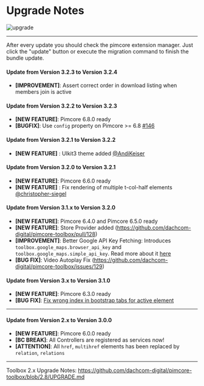 # Upgrade Notes
![upgrade](https://user-images.githubusercontent.com/700119/31535145-3c01a264-affa-11e7-8d86-f04c33571f65.png)  

***

After every update you should check the pimcore extension manager. 
Just click the "update" button or execute the migration command to finish the bundle update.

#### Update from Version 3.2.3 to Version 3.2.4
- **[IMPROVEMENT]**: Assert correct order in download listing when members join is active

#### Update from Version 3.2.2 to Version 3.2.3
- **[NEW FEATURE]**: Pimcore 6.8.0 ready
- **[BUGFIX]**: Use `config` property on Pimcore >= 6.8 [#146](https://github.com/dachcom-digital/pimcore-toolbox/issues/146)

#### Update from Version 3.2.1 to Version 3.2.2
- **[NEW FEATURE]** : UIkit3 theme added [@AndiKeiser](https://github.com/dachcom-digital/pimcore-toolbox/pull/138)

#### Update from Version 3.2.0 to Version 3.2.1
- **[NEW FEATURE]**: Pimcore 6.6.0 ready
- **[NEW FEATURE]** : Fix rendering of multiple t-col-half elements [@christopher-siegel](https://github.com/dachcom-digital/pimcore-toolbox/pull/135)

#### Update from Version 3.1.x to Version 3.2.0
- **[NEW FEATURE]**: Pimcore 6.4.0 and Pimcore 6.5.0 ready
- **[NEW FEATURE]**: Store Provider added (https://github.com/dachcom-digital/pimcore-toolbox/pull/128)
- **[IMPROVEMENT]**: Better Google API Key Fetching: Introduces `toolbox.google_maps.browser_api_key` and `toolbox.google_maps.simple_api_key`. Read more about it [here](./docs/11_ElementsOverview.md#google-map)
- **[BUG FIX]**: Video Autoplay Fix (https://github.com/dachcom-digital/pimcore-toolbox/issues/129)

#### Update from Version 3.x to Version 3.1.0
- **[NEW FEATURE]**: Pimcore 6.3.0 ready
- **[BUG FIX]**: [Fix wrong index in bootstrap tabs for active element](https://github.com/dachcom-digital/pimcore-toolbox/issues/119)

***

#### Update from Version 2.x to Version 3.0.0
- **[NEW FEATURE]**: Pimcore 6.0.0 ready
- **[BC BREAK]**: All Controllers are registered as services now!
- **[ATTENTION]**: All `href`, `multihref` elements has been replaced by `relation`, `relations`

***

Toolbox 2.x Upgrade Notes: https://github.com/dachcom-digital/pimcore-toolbox/blob/2.8/UPGRADE.md
